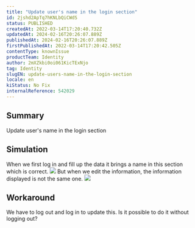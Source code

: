 ```yaml
---
title: "Update user's name in the login section"
id: 2jshd2ApTq7hKNLbQiCWdS
status: PUBLISHED
createdAt: 2022-03-14T17:20:40.732Z
updatedAt: 2024-02-16T20:26:07.889Z
publishedAt: 2024-02-16T20:26:07.889Z
firstPublishedAt: 2022-03-14T17:20:42.505Z
contentType: knownIssue
productTeam: Identity
author: 2mXZkbi0oi061KicTExNjo
tag: Identity
slugEN: update-users-name-in-the-login-section
locale: en
kiStatus: No Fix
internalReference: 542029
---
```


## Summary


Update user's name in the login section



## Simulation


When we first log in and fill up the data it brings a name in this section which is correct.
 ![](https://vtexhelp.zendesk.com/attachments/token/IJpYVAT1XewQUx4YnGtvGBL40/?name=image.png)
But when we edit the information, the information displayed is not the same one.
 ![](https://vtexhelp.zendesk.com/attachments/token/uOiJZWmfl9qmC12H2ryHBQ3EA/?name=image.png)



## Workaround


 We have to log out and log in to update this. Is it possible to do it without logging out?

